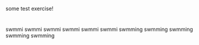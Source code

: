 some test exercise!


#
swmmi
swmmi
swmmi
swmmi
swmmi
swmmi
swmming
swmming
swmming
swmming
swmming
